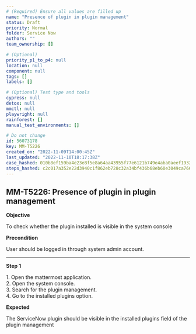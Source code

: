 ```yaml
---
# (Required) Ensure all values are filled up
name: "Presence of plugin in plugin management"
status: Draft
priority: Normal
folder: Service Now
authors: ""
team_ownership: []

# (Optional)
priority_p1_to_p4: null
location: null
component: null
tags: []
labels: []

# (Optional) Test type and tools
cypress: null
detox: null
mmctl: null
playwright: null
rainforest: []
manual_test_environments: []

# Do not change
id: 56073178
key: MM-T5226
created_on: "2022-11-09T14:00:45Z"
last_updated: "2022-11-10T18:17:38Z"
case_hashed: 010b8ef159ba4e23e8f5e8a64aa43955f77e6121b749e4aba0aeef1932c88fa41966ac1dae1923257f537b598817717a
steps_hashed: c2c017a352e22d3940c1f862eb728c32a34bf436b68eb60e3049ca766e6d7bf70890f6a4641d67899af9ab4807345c66
---
```


<!-- (Auto-generated) Based on frontmatter's "key" and "name" -->

## MM-T5226: Presence of plugin in plugin management

**Objective**

To check whether the plugin installed is visible in the system console

**Precondition**

User should be logged in through system admin account.

---

**Step 1**

1\. Open the mattermost application.\
2\. Open the system console.\
3\. Search for the plugin management.\
4\. Go to the installed plugins option.

**Expected**

The ServiceNow plugin should be visible in the installed plugins field of the plugin management
